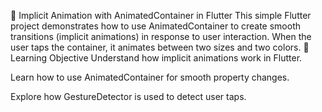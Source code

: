 📱 Implicit Animation with AnimatedContainer in Flutter
This simple Flutter project demonstrates how to use AnimatedContainer to create smooth transitions (implicit animations) in response to user interaction. When the user taps the container, it animates between two sizes and two colors.
🎯 Learning Objective
Understand how implicit animations work in Flutter.

Learn how to use AnimatedContainer for smooth property changes.

Explore how GestureDetector is used to detect user taps.
